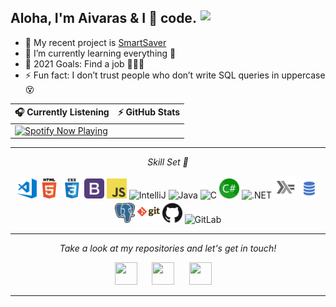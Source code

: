 ## Aloha, I'm Aivaras & I 💛 code. <img align='right' src='https://media.giphy.com/media/bcKmIWkUMCjVm/giphy.gif' width='200"'>
- 🔭 My recent project is <a href="https://github.com/PSISmartSaver/SmartSaver">SmartSaver</a>
- 🌱 I’m currently learning everything 🤣
- 🥅 2021 Goals: Find a job 👨🏻‍💻
- ⚡ Fun fact: I don’t trust people who don’t write SQL queries in uppercase 😵

| 🎧 Currently Listening                                                                                                                                               | :zap: GitHub Stats															    |
| -------------------------------------------------------------------------------------------------------------------------------------------------------------------- |--------------------------------------------------------------------------------------------------------------------------------------------|
| [<img src="https://spotify-now-playing-fawn-ten.vercel.app//api/spotify-playing" alt="Spotify Now Playing" width="350" />](https://open.spotify.com/user/1176596437) |<img align="right" alt="" src="https://github-readme-stats-xi-black.vercel.app/api?username=saltanovas&show_icons=true&hide_border=true" /> |

<hr>

<p align="center">
  <i>Skill Set 💪</i>
<p align="center">
<img alt="Visual Studio Code" height="32" width="32" src="https://raw.githubusercontent.com/github/explore/80688e429a7d4ef2fca1e82350fe8e3517d3494d/topics/visual-studio-code/visual-studio-code.png" />
<img alt="HTML5" height="32" width="32" src="https://raw.githubusercontent.com/github/explore/80688e429a7d4ef2fca1e82350fe8e3517d3494d/topics/html/html.png" />
<img alt="CSS3" height="32" width="32" src="https://raw.githubusercontent.com/github/explore/80688e429a7d4ef2fca1e82350fe8e3517d3494d/topics/css/css.png" />
<img alt="Bootstrap" height="32" width="32" src="https://raw.githubusercontent.com/github/explore/80688e429a7d4ef2fca1e82350fe8e3517d3494d/topics/bootstrap/bootstrap.png" />
<img alt="JavaScript" height="32" width="32" src="https://raw.githubusercontent.com/github/explore/80688e429a7d4ef2fca1e82350fe8e3517d3494d/topics/javascript/javascript.png" />
<img alt="IntelliJ" height="32" width="32" src="https://upload.wikimedia.org/wikipedia/commons/d/d5/IntelliJ_IDEA_Logo.svg" />
<img alt="Java" height="34" width="20" src="https://upload.wikimedia.org/wikipedia/en/thumb/3/30/Java_programming_language_logo.svg/800px-Java_programming_language_logo.svg.png" />
<img alt="C" height="36" width="36" src="https://github.com/RaghavK16/RaghavK16/raw/master/images/c-original.svg" />
<img alt="C#" height="32" width="32" src="https://raw.githubusercontent.com/github/explore/80688e429a7d4ef2fca1e82350fe8e3517d3494d/topics/csharp/csharp.png" />
<img alt=".NET" height="32" width="32" src="https://upload.wikimedia.org/wikipedia/commons/0/0e/Microsoft_.NET_logo.png" />
<img alt="Haskell" height="36" width="36" src="https://raw.githubusercontent.com/github/explore/80688e429a7d4ef2fca1e82350fe8e3517d3494d/topics/haskell/haskell.png" />
<img alt="SQL" height="32" width="32" src="https://raw.githubusercontent.com/github/explore/80688e429a7d4ef2fca1e82350fe8e3517d3494d/topics/sql/sql.png" />
<img alt="PostgreSQL" height="32" width="32" src="https://raw.githubusercontent.com/github/explore/80688e429a7d4ef2fca1e82350fe8e3517d3494d/topics/postgresql/postgresql.png" />
<img alt="Git" height="36" width="36" src="https://raw.githubusercontent.com/github/explore/80688e429a7d4ef2fca1e82350fe8e3517d3494d/topics/git/git.png" />
<img alt="GitHub" height="32" width="32" src="https://raw.githubusercontent.com/github/explore/78df643247d429f6cc873026c0622819ad797942/topics/github/github.png" />
<img alt="GitLab" height="32" width="32" src="https://upload.wikimedia.org/wikipedia/commons/thumb/1/18/GitLab_Logo.svg/1200px-GitLab_Logo.svg.png" />
</p>
</p>

<hr>

<p align="center">
  <i>Take a look at my repositories and let's get in touch!</i>
<p align="center">
<a href="mailto:aivaras.saltanovas@mif.stud.vu.lt"><img height="36" width="36" src="https://user-images.githubusercontent.com/65735690/104140671-3bab3d80-53bb-11eb-97a2-fc1a0f5f3f39.png" /></a> &nbsp;&nbsp;&nbsp;&nbsp;
<a href="https://www.linkedin.com/in/aivaras-%C5%A1altanovas-b813371a3/"><img height="36" width="36" src="https://user-images.githubusercontent.com/65735690/104140654-2a623100-53bb-11eb-81b6-eafe97a165d6.png" /></a> &nbsp;&nbsp;&nbsp;&nbsp;
<a href="mailto:zumbass@gmail.com"><img height="36" width="36" src="https://user-images.githubusercontent.com/65735690/104140653-29c99a80-53bb-11eb-8fe8-3ad2a0d4fe14.png" /></a>&nbsp;&nbsp;&nbsp;&nbsp;
</p>
</p>
<hr>
